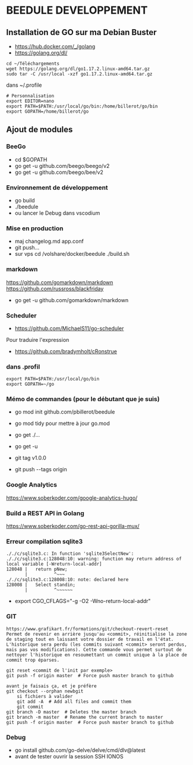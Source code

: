 # BEEDULE DEVELOPPEMENT

## Installation de GO sur ma Debian Buster
- https://hub.docker.com/_/golang
- https://golang.org/dl/
```console
cd ~/Téléchargements
wget https://golang.org/dl/go1.17.2.linux-amd64.tar.gz
sudo tar -C /usr/local -xzf go1.17.2.linux-amd64.tar.gz
```
dans ~/.profile
```
# Personnalisation
export EDITOR=nano
export PATH=$PATH:/usr/local/go/bin:/home/billerot/go/bin
export GOPATH=/home/billerot/go
```
## Ajout de modules

### BeeGo
- cd $GOPATH
- go get -u github.com/beego/beego/v2
- go get -u github.com/beego/bee/v2

### Environnement de développement
- go build
- ./beedule
- ou lancer le Debug dans vscodium

### Mise en production
- maj changelog.md app.conf
- git push...
- sur vps cd /volshare/docker/beedule ./build.sh

### markdown
https://github.com/gomarkdown/markdown
https://github.com/russross/blackfriday
- go get -u github.com/gomarkdown/markdown

### Scheduler
- https://github.com/MichaelS11/go-scheduler

Pour traduire l'expression
- https://github.com/bradymholt/cRonstrue

### dans .profil
```console
export PATH=$PATH:/usr/local/go/bin
export GOPATH=~/go
```

### Mémo de commandes (pour le débutant que je suis)
- go mod init github.com/pbillerot/beedule
- go mod tidy pour mettre à jour go.mod
- go get ./...
- go get -u

 - git tag v1.0.0
 - git push --tags origin

### Google Analytics
https://www.soberkoder.com/google-analytics-hugo/

### Build a REST API in Golang
https://www.soberkoder.com/go-rest-api-gorilla-mux/

### Erreur compilation sqlite3
```
././c/sqlite3.c: In function 'sqlite3SelectNew':
././c/sqlite3.c:128048:10: warning: function may return address of local variable [-Wreturn-local-addr]
128048 |   return pNew;
       |          ^~~~
././c/sqlite3.c:128008:10: note: declared here
128008 |   Select standin;
       |          ^~~~~~~
```
- export CGO_CFLAGS="-g -O2 -Wno-return-local-addr"

### GIT
``` Retour à un checkout particulier ou effacement de l'historique
https://www.grafikart.fr/formations/git/checkout-revert-reset
Permet de revenir en arrière jusqu'au <commit>, réinitialise la zone de staging tout en laissant votre dossier de travail en l'état. L'historique sera perdu (les commits suivant <commit> seront perdus, mais pas vos modifications). Cette commande vous permet surtout de nettoyer l'historique en resoumettant un commit unique à la place de commit trop éparses.

git reset <commit de l'init par exemple>
git push -f origin master  # Force push master branch to github

avant je faisais ça, et je préfère
git checkout --orphan newbgit
	si fichiers à valider
	git add -A  # Add all files and commit them
	git commit
git branch -D master  # Deletes the master branch
git branch -m master  # Rename the current branch to master
git push -f origin master  # Force push master branch to github
```

### Debug
- go install github.com/go-delve/delve/cmd/dlv@latest
- avant de tester ouvrir la session SSH IONOS
